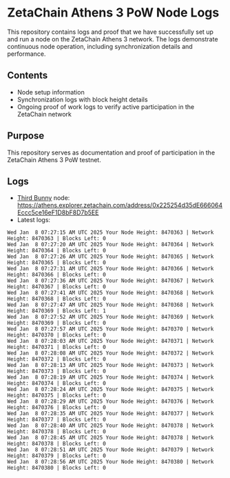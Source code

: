 # ZetaChain Athens 3 PoW Node Logs
This repository contains logs and proof that we have successfully set up and run a node on the ZetaChain Athens 3 network. The logs demonstrate continuous node operation, including synchronization details and performance.

## Contents
- Node setup information
- Synchronization logs with block height details
- Ongoing proof of work logs to verify active participation in the ZetaChain network

## Purpose
This repository serves as documentation and proof of participation in the ZetaChain Athens 3 PoW testnet.

## Logs

- [Third Bunny](https://thirdbunny.xyz/) node: https://athens.explorer.zetachain.com/address/0x225254d35dE666064Eccc5ce16eF1D8bF8D7b5EE
- Latest logs:
```
Wed Jan  8 07:27:15 AM UTC 2025 Your Node Height: 8470363 | Network Height: 8470363 | Blocks Left: 0
Wed Jan  8 07:27:20 AM UTC 2025 Your Node Height: 8470364 | Network Height: 8470364 | Blocks Left: 0
Wed Jan  8 07:27:26 AM UTC 2025 Your Node Height: 8470365 | Network Height: 8470365 | Blocks Left: 0
Wed Jan  8 07:27:31 AM UTC 2025 Your Node Height: 8470366 | Network Height: 8470366 | Blocks Left: 0
Wed Jan  8 07:27:36 AM UTC 2025 Your Node Height: 8470367 | Network Height: 8470367 | Blocks Left: 0
Wed Jan  8 07:27:41 AM UTC 2025 Your Node Height: 8470368 | Network Height: 8470368 | Blocks Left: 0
Wed Jan  8 07:27:47 AM UTC 2025 Your Node Height: 8470368 | Network Height: 8470369 | Blocks Left: 1
Wed Jan  8 07:27:52 AM UTC 2025 Your Node Height: 8470369 | Network Height: 8470369 | Blocks Left: 0
Wed Jan  8 07:27:57 AM UTC 2025 Your Node Height: 8470370 | Network Height: 8470370 | Blocks Left: 0
Wed Jan  8 07:28:03 AM UTC 2025 Your Node Height: 8470371 | Network Height: 8470371 | Blocks Left: 0
Wed Jan  8 07:28:08 AM UTC 2025 Your Node Height: 8470372 | Network Height: 8470372 | Blocks Left: 0
Wed Jan  8 07:28:13 AM UTC 2025 Your Node Height: 8470373 | Network Height: 8470373 | Blocks Left: 0
Wed Jan  8 07:28:19 AM UTC 2025 Your Node Height: 8470374 | Network Height: 8470374 | Blocks Left: 0
Wed Jan  8 07:28:24 AM UTC 2025 Your Node Height: 8470375 | Network Height: 8470375 | Blocks Left: 0
Wed Jan  8 07:28:29 AM UTC 2025 Your Node Height: 8470376 | Network Height: 8470376 | Blocks Left: 0
Wed Jan  8 07:28:35 AM UTC 2025 Your Node Height: 8470377 | Network Height: 8470377 | Blocks Left: 0
Wed Jan  8 07:28:40 AM UTC 2025 Your Node Height: 8470378 | Network Height: 8470378 | Blocks Left: 0
Wed Jan  8 07:28:45 AM UTC 2025 Your Node Height: 8470378 | Network Height: 8470378 | Blocks Left: 0
Wed Jan  8 07:28:51 AM UTC 2025 Your Node Height: 8470379 | Network Height: 8470379 | Blocks Left: 0
Wed Jan  8 07:28:56 AM UTC 2025 Your Node Height: 8470380 | Network Height: 8470380 | Blocks Left: 0
```
